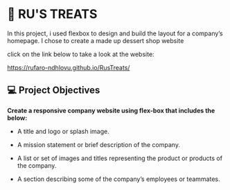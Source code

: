 # :cake: RU'S TREATS

In this project, i used flexbox to design and build the layout for a company’s homepage. I chose to create a made up dessert shop website​

click on the link below to take a look at the website:

https://rufaro-ndhlovu.github.io/RusTreats/

## :computer: Project Objectives 

**Create a responsive company website using flex-box that includes the below:**

- A title and logo or splash image.

- A mission statement or brief description of the company.

- A list or set of images and titles representing the product or products of the company.

- A section describing some of the company’s employees or teammates.




